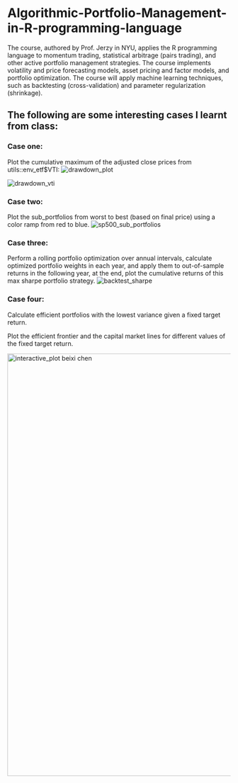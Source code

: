 # Algorithmic-Portfolio-Management-in-R-programming-language
The course, authored by Prof. Jerzy in NYU, applies the R programming language to momentum trading, statistical arbitrage (pairs trading), and other active portfolio management strategies. The course implements volatility and price forecasting models, asset pricing and factor models, and portfolio optimization. The course will apply machine learning techniques, such as backtesting (cross-validation) and parameter regularization (shrinkage). 

## The following are some interesting cases I learnt from class:



### Case one:
Plot the cumulative maximum of the adjusted close prices from utils::env_etf$VTI:
![drawdown_plot](https://user-images.githubusercontent.com/33269462/44305868-5b0c2080-a351-11e8-9473-5482ff133bd6.png)

![drawdown_vti](https://user-images.githubusercontent.com/33269462/44305874-6cedc380-a351-11e8-841d-581675b926ff.png)



### Case two:
Plot the sub_portfolios from worst to best (based on final price) using a color ramp from red to blue.
![sp500_sub_portfolios](https://user-images.githubusercontent.com/33269462/44305911-0d43e800-a352-11e8-9a95-37cb9c39443f.png)



### Case three:
Perform a rolling portfolio optimization over annual intervals, calculate optimized portfolio weights in each year, and apply them to out-of-sample returns in the following year, at the end, plot the cumulative returns of this max sharpe portfolio strategy.
![backtest_sharpe](https://user-images.githubusercontent.com/33269462/44305943-99560f80-a352-11e8-98d6-03394244843b.png)



### Case four:
Calculate efficient portfolios with the lowest variance given a fixed target return.

Plot the efficient frontier and the capital market lines for different values of the fixed target return.




<img width="954" alt="interactive_plot beixi chen" src="https://user-images.githubusercontent.com/33269462/44305772-627dfa80-a34e-11e8-9398-d95ac9d385fc.png">
